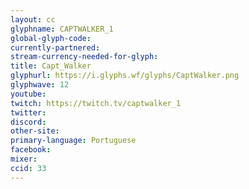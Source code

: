 ```yaml
---
layout: cc
glyphname: CAPTWALKER_1
global-glyph-code: 
currently-partnered: 
stream-currency-needed-for-glyph: 
title: Capt_Walker
glyphurl: https://i.glyphs.wf/glyphs/CaptWalker.png
glyphwave: 12
youtube: 
twitch: https://twitch.tv/captwalker_1
twitter: 
discord: 
other-site: 
primary-language: Portuguese
facebook: 
mixer: 
ccid: 33
---
```


